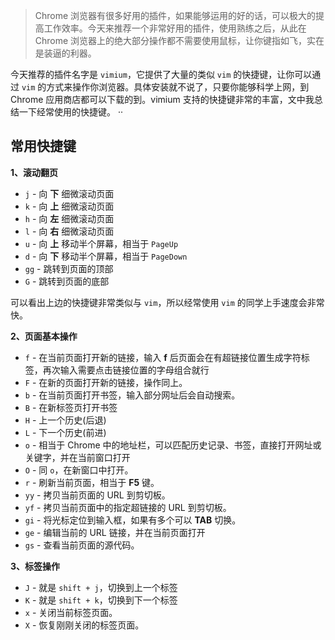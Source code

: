 > Chrome 浏览器有很多好用的插件，如果能够运用的好的话，可以极大的提高工作效率。今天来推荐一个非常好用的插件，使用熟练之后，从此在 Chrome 浏览器上的绝大部分操作都不需要使用鼠标，让你键指如飞，实在是装逼的利器。




今天推荐的插件名字是 `vimium`，它提供了大量的类似 `vim` 的快捷键，让你可以通过 `vim` 的方式来操作你浏览器。具体安装就不说了，只要你能够科学上网，到 Chrome 应用商店都可以下载的到。vimium 支持的快捷键非常的丰富，文中我总结一下经常使用的快捷键。
··

## 常用快捷键

**1、滚动翻页**

* `j` - 向 **下** 细微滚动页面
* `k` - 向 **上** 细微滚动页面
* `h` - 向 **左** 细微滚动页面
* `l` - 向 **右** 细微滚动页面
* `u` - 向 **上** 移动半个屏幕，相当于 `PageUp`
* `d` - 向 **下** 移动半个屏幕，相当于 `PageDown`
* `gg` - 跳转到页面的顶部
* `G` - 跳转到页面的底部


可以看出上边的快捷键非常类似与 `vim`，所以经常使用 `vim` 的同学上手速度会非常快。


**2、页面基本操作**

* `f` - 在当前页面打开新的链接，输入 **f** 后页面会在有超链接位置生成字符标签，再次输入需要点击链接位置的字母组合就行
* `F` - 在新的页面打开新的链接，操作同上。
* `b` - 在当前页面打开书签，输入部分网址后会自动搜索。
* `B` - 在新标签页打开书签
* `H` - 上一个历史(后退)
* `L` - 下一个历史(前进)
* `o` - 相当于 Chrome 中的地址栏，可以匹配历史记录、书签，直接打开网址或关键字，并在当前窗口打开
* `O` - 同 `o`，在新窗口中打开。
* `r` - 刷新当前页面，相当于 **F5** 键。
* `yy` - 拷贝当前页面的 URL 到剪切板。
* `yf` - 拷贝当前页面中的指定超链接的 URL 到剪切板。
* `gi` - 将光标定位到输入框，如果有多个可以 **TAB** 切换。
* `ge` - 编辑当前的 URL 链接，并在当前页面打开
* `gs` - 查看当前页面的源代码。


**3、标签操作**

* `J` - 就是 `shift + j`，切换到上一个标签
* `K` - 就是 `shift + k`，切换到下一个标签
* `x` - 关闭当前标签页面。
* `X` - 恢复刚刚关闭的标签页面。
